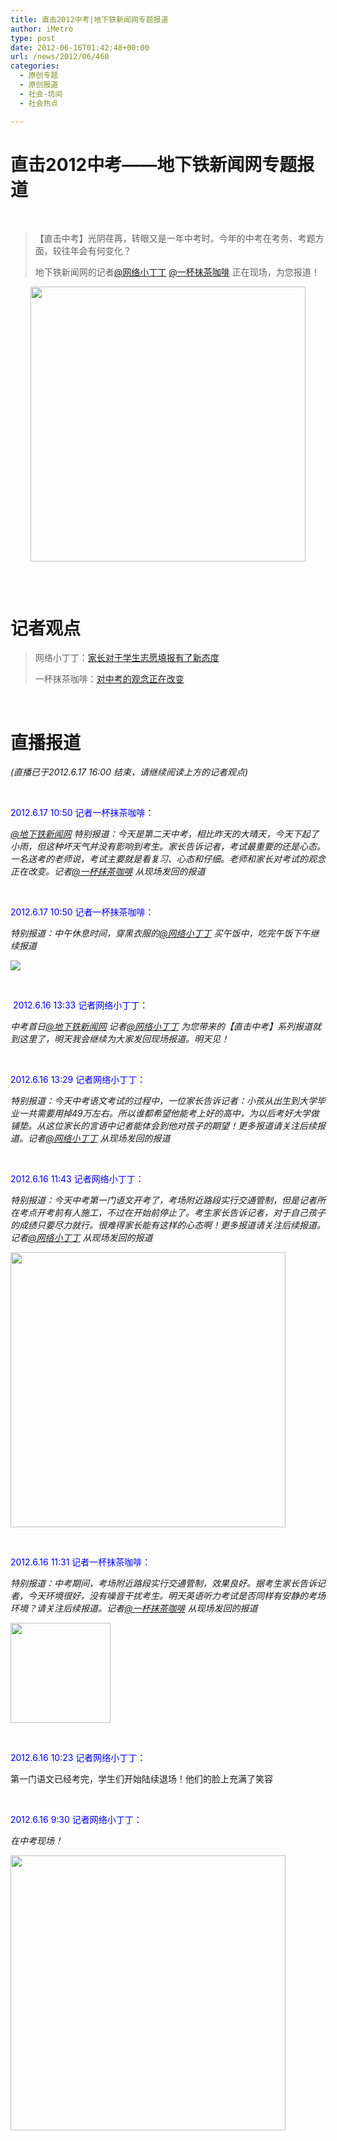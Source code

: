 ```yaml
---
title: 直击2012中考|地下铁新闻网专题报道
author: iMetro
type: post
date: 2012-06-16T01:42:48+00:00
url: /news/2012/06/460
categories:
  - 原创专题
  - 原创报道
  - 社会-坊间
  - 社会热点

---
```

# 直击2012中考——地下铁新闻网专题报道

&nbsp;

> 【直击中考】光阴荏苒，转眼又是一年中考时。今年的中考在考务、考题方面，较往年会有何变化？
> 
> 地下铁新闻网的记者[@网络小丁丁][1] [@一杯抹茶咖啡][2] 正在现场，为您报道！

<p style="text-align: center;">
  <img src="http://ww4.sinaimg.cn/bmiddle/a8e8b134gw1du081b7r1jj.jpg" alt="" width="440" />
</p>

<img class="aligncenter" src="http://1.metronews.sinaapp.com/metro/images/zhongkao.png" alt="" /> 

&nbsp;

# 记者观点

> 网络小丁丁：<a href="http://metronews.sinaapp.com/?p=516" target="_blank">家长对于学生志愿填报有了新态度</a>
> 
> 一杯抹茶咖啡：<a href="http://metronews.sinaapp.com/?p=510" target="_blank">对中考的观念正在改变</a>

&nbsp;

# 直播报道

_(直播已于2012.6.17 16:00 结束，请继续阅读上方的记者观点)_

&nbsp;

<span style="color: #0000ff;">2012.6.17 10:50 记者一杯抹茶咖啡：</span>

_[@地下铁新闻网][3] 特别报道：今天是第二天中考，相比昨天的大晴天，今天下起了小雨，但这种坏天气并没有影响到考生。家长告诉记者，考试最重要的还是心态。一名送考的老师说，考试主要就是看复习、心态和仔细。老师和家长对考试的观念正在改变。记者[@一杯抹茶咖啡][2] 从现场发回的报道_

&nbsp;

<span style="color: #0000ff;">2012.6.17 10:50 记者一杯抹茶咖啡：</span>

_特别报道：中午休息时间，穿黑衣服的[@网络小丁丁][1] 买午饭中，吃完午饭下午继续报道_

![][4] 

&nbsp;

<span style="color: #0000ff;"> 2012.6.16 13:33 记者网络小丁丁：</span>

_中考首日[@地下铁新闻网][3] 记者[@网络小丁丁][1] 为您带来的【直击中考】系列报道就到这里了，明天我会继续为大家发回现场报道。明天见！_

&nbsp;

<span style="color: #0000ff;">2012.6.16 13:29 记者网络小丁丁：</span>

_特别报道：今天中考语文考试的过程中，一位家长告诉记者：小孩从出生到大学毕业一共需要用掉49万左右。所以谁都希望他能考上好的高中，为以后考好大学做铺垫。从这位家长的言语中记者能体会到他对孩子的期望！更多报道请关注后续报道。记者[@网络小丁丁][1] 从现场发回的报道_

&nbsp;

<span style="color: #0000ff;">2012.6.16 11:43 记者网络小丁丁：</span>

_特别报道：今天中考第一门语文开考了，考场附近路段实行交通管制，但是记者所在考点开考前有人施工，不过在开始前停止了。考生家长告诉记者，对于自己孩子的成绩只要尽力就行。很难得家长能有这样的心态啊！更多报道请关注后续报道。记者[@网络小丁丁][1] 从现场发回的报道_

<img src="http://ww3.sinaimg.cn/bmiddle/49a38079jw1dtzuq0n545j.jpg" alt="" width="440" /> 

&nbsp;

<span style="color: #0000ff;">2012.6.16 11:31 记者一杯抹茶咖啡：</span>

_特别报道：中考期间，考场附近路段实行交通管制，效果良好。据考生家长告诉记者，今天环境很好，没有噪音干扰考生。明天英语听力考试是否同样有安静的考场环境？请关注后续报道。记者[@一杯抹茶咖啡][2] 从现场发回的报道_

<img src="http://ww2.sinaimg.cn/bmiddle/67934fbbjw1dtzucoj4m5j.jpg" alt="" width="160" /> 

&nbsp;

<span style="color: #0000ff;">2012.6.16 10:23 记者网络小丁丁：</span>

第一门语文已经考完，学生们开始陆续退场！他们的脸上充满了笑容

&nbsp;

<span style="color: #0000ff;">2012.6.16 9:30 记者网络小丁丁：</span>

_在中考现场！_

<img src="http://ww2.sinaimg.cn/bmiddle/49a38079jw1dtzqvpqeq4j.jpg" alt="" width="440" /> 

&nbsp;

&nbsp;

&nbsp;

&nbsp;

&nbsp;

&nbsp;

&nbsp;

 [1]: http://weibo.com/n/%E7%BD%91%E7%BB%9C%E5%B0%8F%E4%B8%81%E4%B8%81
 [2]: http://weibo.com/n/%E4%B8%80%E6%9D%AF%E6%8A%B9%E8%8C%B6%E5%92%96%E5%95%A1
 [3]: http://weibo.com/n/%E5%9C%B0%E4%B8%8B%E9%93%81%E6%96%B0%E9%97%BB%E7%BD%91
 [4]: http://ww2.sinaimg.cn/bmiddle/67934fbbjw1du0ysyuixjj.jpg